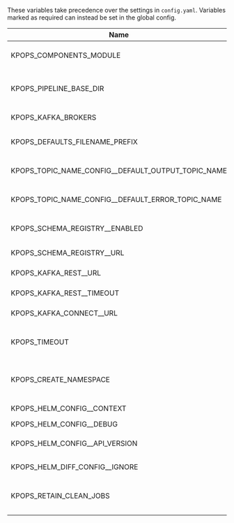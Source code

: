 These variables take precedence over the settings in `config.yaml`. Variables marked as required can instead be set in the global config.

|                       Name                       |             Default Value              |Required|                                    Description                                    |               Setting name                |
|--------------------------------------------------|----------------------------------------|--------|-----------------------------------------------------------------------------------|-------------------------------------------|
|KPOPS_COMPONENTS_MODULE                           |                                        |False   |Custom Python module defining project-specific KPOps components                    |components_module                          |
|KPOPS_PIPELINE_BASE_DIR                           |.                                       |False   |Base directory to the pipelines (default is current working directory)             |pipeline_base_dir                          |
|KPOPS_KAFKA_BROKERS                               |                                        |True    |The comma separated Kafka brokers address.                                         |kafka_brokers                              |
|KPOPS_DEFAULTS_FILENAME_PREFIX                    |defaults                                |False   |The name of the defaults file and the prefix of the defaults environment file.     |defaults_filename_prefix                   |
|KPOPS_TOPIC_NAME_CONFIG__DEFAULT_OUTPUT_TOPIC_NAME|${pipeline.name}-${component.name}      |False   |Configures the value for the variable ${output_topic_name}                         |topic_name_config.default_output_topic_name|
|KPOPS_TOPIC_NAME_CONFIG__DEFAULT_ERROR_TOPIC_NAME |${pipeline.name}-${component.name}-error|False   |Configures the value for the variable ${error_topic_name}                          |topic_name_config.default_error_topic_name |
|KPOPS_SCHEMA_REGISTRY__ENABLED                    |False                                   |False   |Whether the Schema Registry handler should be initialized.                         |schema_registry.enabled                    |
|KPOPS_SCHEMA_REGISTRY__URL                        |http://localhost:8081/                  |False   |Address of the Schema Registry.                                                    |schema_registry.url                        |
|KPOPS_KAFKA_REST__URL                             |http://localhost:8082/                  |False   |Address of the Kafka REST Proxy.                                                   |kafka_rest.url                             |
|KPOPS_KAFKA_REST__TIMEOUT                         |30                                      |False   |Operation timeout in seconds.                                                      |kafka_rest.timeout                         |
|KPOPS_KAFKA_CONNECT__URL                          |http://localhost:8083/                  |False   |Address of Kafka Connect.                                                          |kafka_connect.url                          |
|KPOPS_TIMEOUT                                     |300                                     |False   |The timeout in seconds that specifies when actions like deletion or deploy timeout.|timeout                                    |
|KPOPS_CREATE_NAMESPACE                            |False                                   |False   |Flag for `helm upgrade --install`. Create the release namespace if not present.    |create_namespace                           |
|KPOPS_HELM_CONFIG__CONTEXT                        |                                        |False   |Name of kubeconfig context (`--kube-context`)                                      |helm_config.context                        |
|KPOPS_HELM_CONFIG__DEBUG                          |False                                   |False   |Run Helm in Debug mode                                                             |helm_config.debug                          |
|KPOPS_HELM_CONFIG__API_VERSION                    |                                        |False   |Kubernetes API version used for `Capabilities.APIVersions`                         |helm_config.api_version                    |
|KPOPS_HELM_DIFF_CONFIG__IGNORE                    |                                        |True    |Set of keys that should not be checked.                                            |helm_diff_config.ignore                    |
|KPOPS_RETAIN_CLEAN_JOBS                           |False                                   |False   |Whether to retain clean up jobs in the cluster or uninstall the, after completion. |retain_clean_jobs                          |
